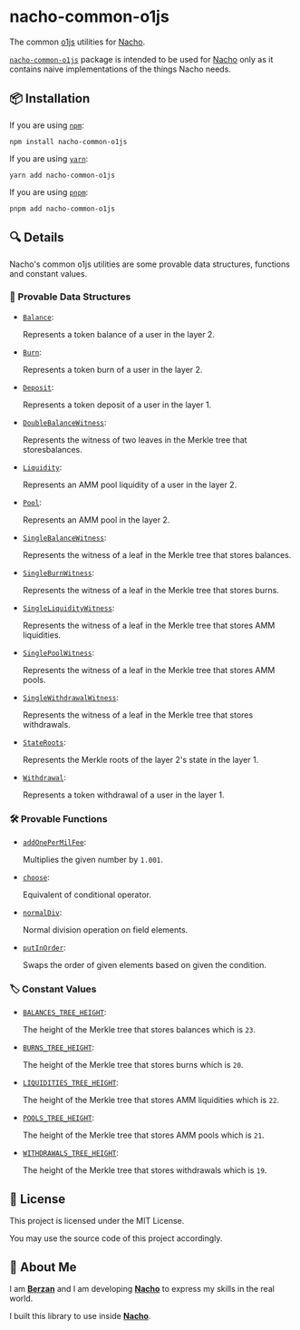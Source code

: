 # nacho-common-o1js

The common [o1js](https://www.npmjs.com/package/o1js) utilities for [Nacho](https://github.com/berzanorg/nacho).

[`nacho-common-o1js`](https://www.npmjs.com/package/nacho-common-o1js) package is intended to be used for [Nacho](https://github.com/berzanorg/nacho) only as it contains naive implementations of the things Nacho needs.

## 📦 Installation

If you are using [`npm`](https://docs.npmjs.com/cli/):

```shell
npm install nacho-common-o1js
```

If you are using [`yarn`](https://classic.yarnpkg.com/lang/en/docs/cli/):

```shell
yarn add nacho-common-o1js
```

If you are using [`pnpm`](https://pnpm.io/pnpm-cli):

```shell
pnpm add nacho-common-o1js
```

## 🔍 Details

Nacho's common o1js utilities are some provable data structures, functions and constant values.

### 🧱 Provable Data Structures

-   [`Balance`](https://github.com/berzanorg/nacho/blob/main/common-o1js/src/structs/balance.ts):

    Represents a token balance of a user in the layer 2.

-   [`Burn`](https://github.com/berzanorg/nacho/blob/main/common-o1js/src/structs/burn.ts):

    Represents a token burn of a user in the layer 2.

-   [`Deposit`](https://github.com/berzanorg/nacho/blob/main/common-o1js/src/structs/deposit.ts):

    Represents a token deposit of a user in the layer 1.

-   [`DoubleBalanceWitness`](https://github.com/berzanorg/nacho/blobmain/common-o1js/src/witnesses.ts#L11):

    Represents the witness of two leaves in the Merkle tree that storesbalances.

-   [`Liquidity`](https://github.com/berzanorg/nacho/blob/main/common-o1js/src/structs/liquidity.ts):

    Represents an AMM pool liquidity of a user in the layer 2.

-   [`Pool`](https://github.com/berzanorg/nacho/blob/main/common-o1js/src/structs/pool.ts):

    Represents an AMM pool in the layer 2.

-   [`SingleBalanceWitness`](https://github.com/berzanorg/nacho/blob/main/common-o1js/src/witnesses.ts#L12):

    Represents the witness of a leaf in the Merkle tree that stores balances.

-   [`SingleBurnWitness`](https://github.com/berzanorg/nacho/blob/main/common-o1js/src/witnesses.ts#L13):

    Represents the witness of a leaf in the Merkle tree that stores burns.

-   [`SingleLiquidityWitness`](https://github.com/berzanorg/nacho/blob/main/common-o1js/src/witnesses.ts#L14):

    Represents the witness of a leaf in the Merkle tree that stores AMM liquidities.

-   [`SinglePoolWitness`](https://github.com/berzanorg/nacho/blob/main/common-o1js/src/witnesses.ts#L15):

    Represents the witness of a leaf in the Merkle tree that stores AMM pools.

-   [`SingleWithdrawalWitness`](https://github.com/berzanorg/nacho/blob/main/common-o1js/src/witnesses.ts#L16):

    Represents the witness of a leaf in the Merkle tree that stores withdrawals.

-   [`StateRoots`](https://github.com/berzanorg/nacho/blob/main/common-o1js/src/structs/state-roots.ts):

    Represents the Merkle roots of the layer 2's state in the layer 1.

-   [`Withdrawal`](https://github.com/berzanorg/nacho/blob/main/common-o1js/src/structs/withdrawal.ts):

    Represents a token withdrawal of a user in the layer 1.

### 🛠️ Provable Functions

-   [`addOnePerMilFee`](https://github.com/berzanorg/nacho/blob/main/common-o1js/src/utils.ts#L7):

    Multiplies the given number by `1.001`.

-   [`choose`](https://github.com/berzanorg/nacho/blob/main/common-o1js/src/utils.ts#L15):

    Equivalent of conditional operator.

-   [`normalDiv`](https://github.com/berzanorg/nacho/blob/main/common-o1js/src/utils.ts#L24):

    Normal division operation on field elements.

-   [`putInOrder`](https://github.com/berzanorg/nacho/blob/main/common-o1js/src/utils.ts#L33):

    Swaps the order of given elements based on given the condition.

### 🏷️ Constant Values

-   [`BALANCES_TREE_HEIGHT`](https://github.com/berzanorg/nacho/blob/main/common-o1js/src/constants.ts#L1):

    The height of the Merkle tree that stores balances which is `23`.

-   [`BURNS_TREE_HEIGHT`](https://github.com/berzanorg/nacho/blob/main/common-o1js/src/constants.ts#L2):

    The height of the Merkle tree that stores burns which is `20`.

-   [`LIQUIDITIES_TREE_HEIGHT`](https://github.com/berzanorg/nacho/blob/main/common-o1js/src/constants.ts#L3):

    The height of the Merkle tree that stores AMM liquidities which is `22`.

-   [`POOLS_TREE_HEIGHT`](https://github.com/berzanorg/nacho/blob/main/common-o1js/src/constants.ts#L4):

    The height of the Merkle tree that stores AMM pools which is `21`.

-   [`WITHDRAWALS_TREE_HEIGHT`](https://github.com/berzanorg/nacho/blob/main/common-o1js/src/constants.ts#L5):

    The height of the Merkle tree that stores withdrawals which is `19`.

## 📝 License

This project is licensed under the MIT License.

You may use the source code of this project accordingly.

## 👤 About Me

I am [**Berzan**](https://berzan.org/) and I am developing [**Nacho**](https://nacho.finance/) to express my skills in the real world.

I built this library to use inside [**Nacho**](https://nacho.finance/).
